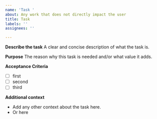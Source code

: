 ```yaml
---
name: 'Task '
about: Any work that does not directly impact the user
title: Task
labels: ''
assignees: ''

---
```


**Describe the task**
A clear and concise description of what the task is.

**Purpose**
The reason why this task is needed and/or what value it adds.

**Acceptance Criteria**
- [ ] first
- [ ] second
- [ ] third

**Additional context**
- Add any other context about the task here.
- Or here
